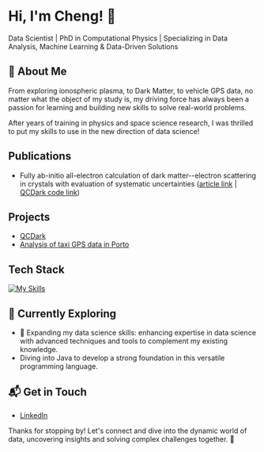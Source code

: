 # Hi, I'm Cheng! 👋

Data Scientist | PhD in Computational Physics | Specializing in Data Analysis, Machine Learning & Data-Driven Solutions

## 🚀 About Me

From exploring ionospheric plasma, to Dark Matter, to vehicle GPS data, no matter what the object of my study is, my driving force has always been a passion for learning and building new skills to solve real-world problems.
 
After years of training in physics and space science research, I was thrilled to put my skills to use in the new direction of data science!

## Publications
- Fully ab-initio all-electron calculation of dark matter--electron scattering in crystals with evaluation of systematic uncertainties ([article link](https://arxiv.org/abs/2306.14944) | [QCDark code link](https://github.com/asingal14/QCDark))

## Projects
- [QCDark](https://github.com/asingal14/QCDark)
- [Analysis of taxi GPS data in Porto](https://github.com/chengzwk/Porto-taxi)

## Tech Stack
[![My Skills](https://skillicons.dev/icons?i=py,pycharm,sklearn,mysql,anaconda,matlab,git,gitlab,vim,latex)](https://skillicons.dev)

## 🌱 Currently Exploring

  - 🚀 Expanding my data science skills: enhancing expertise in data science with advanced techniques and tools to complement my existing knowledge.
  - Diving into Java to develop a strong foundation in this versatile programming language.

## 📬 Get in Touch

- [LinkedIn](www.linkedin.com/in/zhencheng)

Thanks for stopping by! Let's connect and dive into the dynamic world of data, uncovering insights and solving complex challenges together. 🚀



<!--

Here are some ideas to get you started:

- 🔭 I’m currently working on ...
- 🌱 I’m currently learning ...
- 👯 I’m looking to collaborate on ...
- 🤔 I’m looking for help with ...
- 💬 Ask me about ...
- 📫 How to reach me: ...
- 😄 Pronouns: ...
- ⚡ Fun fact: ...
-->
